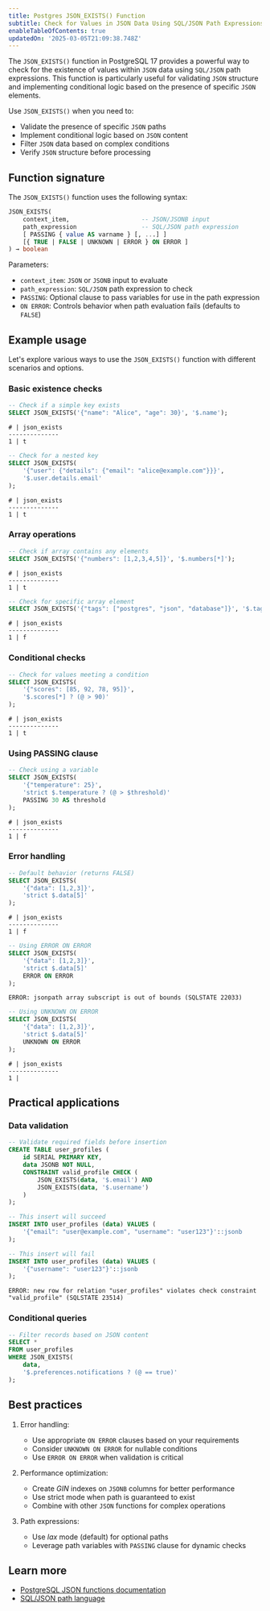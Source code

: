 ```yaml
---
title: Postgres JSON_EXISTS() Function
subtitle: Check for Values in JSON Data Using SQL/JSON Path Expressions
enableTableOfContents: true
updatedOn: '2025-03-05T21:09:38.748Z'
---
```


The `JSON_EXISTS()` function in PostgreSQL 17 provides a powerful way to check for the existence of values within `JSON` data using `SQL/JSON` path expressions. This function is particularly useful for validating `JSON` structure and implementing conditional logic based on the presence of specific `JSON` elements.

Use `JSON_EXISTS()` when you need to:

- Validate the presence of specific `JSON` paths
- Implement conditional logic based on `JSON` content
- Filter `JSON` data based on complex conditions
- Verify `JSON` structure before processing

<CTA />

## Function signature

The `JSON_EXISTS()` function uses the following syntax:

```sql
JSON_EXISTS(
    context_item,                    -- JSON/JSONB input
    path_expression                  -- SQL/JSON path expression
    [ PASSING { value AS varname } [, ...] ]
    [{ TRUE | FALSE | UNKNOWN | ERROR } ON ERROR ]
) → boolean
```

Parameters:

- `context_item`: `JSON` or `JSONB` input to evaluate
- `path_expression`: `SQL/JSON` path expression to check
- `PASSING`: Optional clause to pass variables for use in the path expression
- `ON ERROR`: Controls behavior when path evaluation fails (defaults to `FALSE`)

## Example usage

Let's explore various ways to use the `JSON_EXISTS()` function with different scenarios and options.

### Basic existence checks

```sql
-- Check if a simple key exists
SELECT JSON_EXISTS('{"name": "Alice", "age": 30}', '$.name');
```

```text
# | json_exists
--------------
1 | t
```

```sql
-- Check for a nested key
SELECT JSON_EXISTS(
    '{"user": {"details": {"email": "alice@example.com"}}}',
    '$.user.details.email'
);
```

```text
# | json_exists
--------------
1 | t
```

### Array operations

```sql
-- Check if array contains any elements
SELECT JSON_EXISTS('{"numbers": [1,2,3,4,5]}', '$.numbers[*]');
```

```text
# | json_exists
--------------
1 | t
```

```sql
-- Check for specific array element
SELECT JSON_EXISTS('{"tags": ["postgres", "json", "database"]}', '$.tags[3]');
```

```text
# | json_exists
--------------
1 | f
```

### Conditional checks

```sql
-- Check for values meeting a condition
SELECT JSON_EXISTS(
    '{"scores": [85, 92, 78, 95]}',
    '$.scores[*] ? (@ > 90)'
);
```

```text
# | json_exists
--------------
1 | t
```

### Using PASSING clause

```sql
-- Check using a variable
SELECT JSON_EXISTS(
    '{"temperature": 25}',
    'strict $.temperature ? (@ > $threshold)'
    PASSING 30 AS threshold
);
```

```text
# | json_exists
--------------
1 | f
```

### Error handling

```sql
-- Default behavior (returns FALSE)
SELECT JSON_EXISTS(
    '{"data": [1,2,3]}',
    'strict $.data[5]'
);
```

```text
# | json_exists
--------------
1 | f
```

```sql
-- Using ERROR ON ERROR
SELECT JSON_EXISTS(
    '{"data": [1,2,3]}',
    'strict $.data[5]'
    ERROR ON ERROR
);
```

```text
ERROR: jsonpath array subscript is out of bounds (SQLSTATE 22033)
```

```sql
-- Using UNKNOWN ON ERROR
SELECT JSON_EXISTS(
    '{"data": [1,2,3]}',
    'strict $.data[5]'
    UNKNOWN ON ERROR
);
```

```text
# | json_exists
--------------
1 |
```

## Practical applications

### Data validation

```sql
-- Validate required fields before insertion
CREATE TABLE user_profiles (
    id SERIAL PRIMARY KEY,
    data JSONB NOT NULL,
    CONSTRAINT valid_profile CHECK (
        JSON_EXISTS(data, '$.email') AND
        JSON_EXISTS(data, '$.username')
    )
);

-- This insert will succeed
INSERT INTO user_profiles (data) VALUES (
    '{"email": "user@example.com", "username": "user123"}'::jsonb
);

-- This insert will fail
INSERT INTO user_profiles (data) VALUES (
    '{"username": "user123"}'::jsonb
);
```

```text
ERROR: new row for relation "user_profiles" violates check constraint "valid_profile" (SQLSTATE 23514)
```

### Conditional queries

```sql
-- Filter records based on JSON content
SELECT *
FROM user_profiles
WHERE JSON_EXISTS(
    data,
    '$.preferences.notifications ? (@ == true)'
);
```

## Best practices

1. Error handling:
   - Use appropriate `ON ERROR` clauses based on your requirements
   - Consider `UNKNOWN ON ERROR` for nullable conditions
   - Use `ERROR ON ERROR` when validation is critical

2. Performance optimization:
   - Create _GIN_ indexes on `JSONB` columns for better performance
   - Use strict mode when path is guaranteed to exist
   - Combine with other `JSON` functions for complex operations

3. Path expressions:
   - Use _lax_ mode (default) for optional paths
   - Leverage path variables with `PASSING` clause for dynamic checks

## Learn more

- [PostgreSQL JSON functions documentation](https://www.postgresql.org/docs/current/functions-json.html)
- [SQL/JSON path language](https://www.postgresql.org/docs/current/functions-json.html#FUNCTIONS-SQLJSON-PATH)
